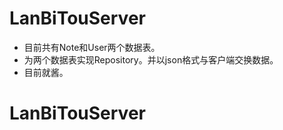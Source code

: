 # LanBiTouServer
* 目前共有Note和User两个数据表。
* 为两个数据表实现Repository。并以json格式与客户端交换数据。
* 目前就酱。
# LanBiTouServer
